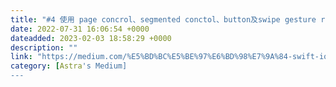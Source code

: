 ```yaml
---
title: "#4 使用 page concrol、segmented conctol、button及swipe gesture recognizer 更換專輯內容"
date: 2022-07-31 16:06:54 +0000
dateadded: 2023-02-03 18:58:29 +0000
description: ""
link: "https://medium.com/%E5%BD%BC%E5%BE%97%E6%BD%98%E7%9A%84-swift-ios-app-%E9%96%8B%E7%99%BC%E6%95%99%E5%AE%A4/4-%E4%BD%BF%E7%94%A8-page-concrol-segmented-conctol-button%E5%8F%8Aswipe-gesture-recognizer-%E6%9B%B4%E6%8F%9B%E5%B0%88%E8%BC%AF%E5%85%A7%E5%AE%B9-d4be11c6a59?source=rss-ebd4814c8620------2"
category: [Astra's Medium]
---
```

